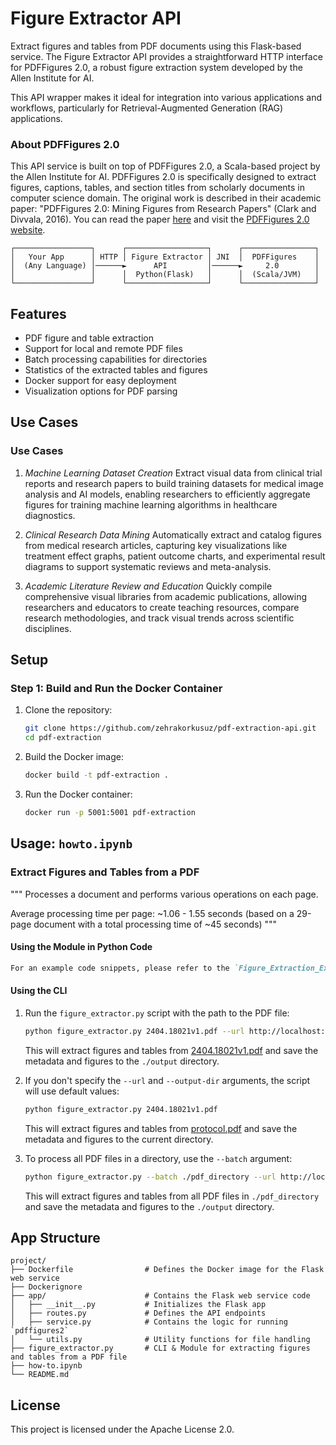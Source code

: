 # Figure Extractor API

Extract figures and tables from PDF documents using this Flask-based service. The Figure Extractor API provides a straightforward HTTP interface for PDFFigures 2.0, a robust figure extraction system developed by the Allen Institute for AI. 

This API wrapper makes it ideal for integration into various applications and workflows, particularly for Retrieval-Augmented Generation (RAG) applications.


### About PDFFigures 2.0
This API service is built on top of PDFFigures 2.0, a Scala-based project by the Allen Institute for AI. PDFFigures 2.0 is specifically designed to extract figures, captions, tables, and section titles from scholarly documents in computer science domain. The original work is described in their academic paper: "PDFFigures 2.0: Mining Figures from Research Papers" (Clark and Divvala, 2016). You can read the paper [here](https://ai2-website.s3.amazonaws.com/publications/pdf2.0.pdf) and visit the [PDFFigures 2.0 website](http://pdffigures2.allenai.org/).


```
┌─────────────────┐      ┌──────────────────┐      ┌────────────────┐
│   Your App      │ HTTP │ Figure Extractor │ JNI  │  PDFFigures    │
│  (Any Language) │──────►      API         │──────►     2.0        │
│                 │      │  Python(Flask)   │      │  (Scala/JVM)   │
└─────────────────┘      └──────────────────┘      └────────────────┘
```
## Features

- PDF figure and table extraction
- Support for local and remote PDF files
- Batch processing capabilities for directories
- Statistics of the extracted tables and figures
- Docker support for easy deployment
- Visualization options for PDF parsing

## Use Cases

### Use Cases

1. *Machine Learning Dataset Creation*
Extract visual data from clinical trial reports and research papers to build training datasets for medical image analysis and AI models, enabling researchers to efficiently aggregate figures for training machine learning algorithms in healthcare diagnostics.

2. *Clinical Research Data Mining*
Automatically extract and catalog figures from medical research articles, capturing key visualizations like treatment effect graphs, patient outcome charts, and experimental result diagrams to support systematic reviews and meta-analysis.

3. *Academic Literature Review and Education*
Quickly compile comprehensive visual libraries from academic publications, allowing researchers and educators to create teaching resources, compare research methodologies, and track visual trends across scientific disciplines.

## Setup

### Step 1: Build and Run the Docker Container

1. Clone the repository:

    ```sh
    git clone https://github.com/zehrakorkusuz/pdf-extraction-api.git
    cd pdf-extraction
    ```

2. Build the Docker image:

    ```sh
    docker build -t pdf-extraction .
    ```

3. Run the Docker container:

    ```sh
    docker run -p 5001:5001 pdf-extraction
    ```

## Usage: `howto.ipynb`

### Extract Figures and Tables from a PDF

"""
Processes a document and performs various operations on each page.

Average processing time per page: ~1.06 - 1.55 seconds (based on a 29-page document with a total processing time of ~45 seconds)
"""

#### Using the Module in Python Code

```markdown
For an example code snippets, please refer to the `Figure_Extraction_Example.ipynb` notebook.
```

#### Using the CLI

1. Run the `figure_extractor.py` script with the path to the PDF file:

    ```sh
    python figure_extractor.py 2404.18021v1.pdf --url http://localhost:5001/extract --output-dir ./output
    ```

    This will extract figures and tables from [2404.18021v1.pdf](http://_vscodecontentref_/9) and save the metadata and figures to the `./output` directory.

2. If you don't specify the `--url` and `--output-dir` arguments, the script will use default values:

    ```sh
    python figure_extractor.py 2404.18021v1.pdf
    ```

    This will extract figures and tables from [protocol.pdf](http://_vscodecontentref_/10) and save the metadata and figures to the current directory.

3. To process all PDF files in a directory, use the `--batch` argument:

    ```sh
    python figure_extractor.py --batch ./pdf_directory --url http://localhost:5001/extract --output-dir ./output
    ```

    This will extract figures and tables from all PDF files in `./pdf_directory` and save the metadata and figures to the `./output` directory.



## App Structure
```
project/
├── Dockerfile                # Defines the Docker image for the Flask web service
├── Dockerignore    
├── app/                      # Contains the Flask web service code
│   ├── __init__.py           # Initializes the Flask app
│   ├── routes.py             # Defines the API endpoints
│   ├── service.py            # Contains the logic for running `pdffigures2`
│   └── utils.py              # Utility functions for file handling
├── figure_extractor.py       # CLI & Module for extracting figures and tables from a PDF file
├── how-to.ipynb 
└── README.md                 
```

## License

This project is licensed under the Apache License 2.0.
